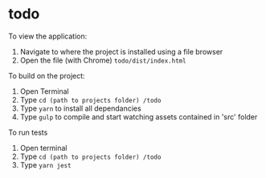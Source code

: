 # todo

To view the application:

1. Navigate to where the project is installed using a file browser
2. Open the file (with Chrome) ```todo/dist/index.html ```

To build on the project:

1. Open Terminal
2. Type ```cd (path to projects folder) /todo``` 
3. Type ```yarn``` to install all dependancies
4. Type ```gulp``` to compile and start watching assets contained in 'src' folder

To run tests

1. Open terminal
2. Type ```cd (path to projects folder) /todo``` 
3. Type ```yarn jest```

